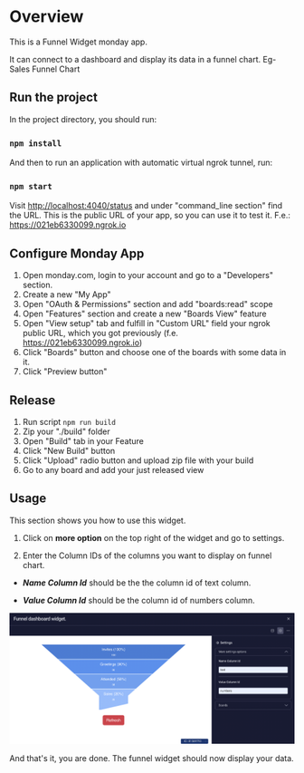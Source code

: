 # Overview

This is a Funnel Widget monday app.

It can connect to a dashboard and display its data in a funnel chart. Eg- Sales Funnel Chart

## Run the project

In the project directory, you should run:

### `npm install`

And then to run an application with automatic virtual ngrok tunnel, run:

### `npm start`

Visit <http://localhost:4040/status> and under "command_line section" find the URL. This is the public URL of your app, so you can use it to test it.
F.e.: <https://021eb6330099.ngrok.io>

## Configure Monday App

1. Open monday.com, login to your account and go to a "Developers" section.
2. Create a new "My App"
3. Open "OAuth & Permissions" section and add "boards:read" scope
4. Open "Features" section and create a new "Boards View" feature
5. Open "View setup" tab and fulfill in "Custom URL" field your ngrok public URL, which you got previously (f.e. <https://021eb6330099.ngrok.io>)
6. Click "Boards" button and choose one of the boards with some data in it.
7. Click "Preview button"

## Release

1. Run script `npm run build`
2. Zip your "./build" folder
3. Open "Build" tab in your Feature
4. Click "New Build" button
5. Click "Upload" radio button and upload zip file with your build
6. Go to any board and add your just released view

## Usage

This section shows you how to use this widget.

1. Click on **more option** on the top right of the widget and go to settings.

2. Enter the Column IDs of the columns you want to display on funnel chart.

- ***Name Column Id*** should be the the column id of text column.

- ***Value Column Id*** should be the column id of numbers column.

 ![Settings page of a widget](image/settings_page_of_a_widget.png)

And that's it, you are done. The funnel widget should now display your data.
